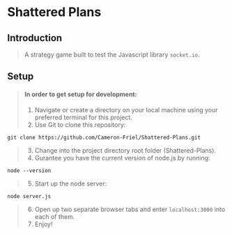 # Shattered Plans

## Introduction

> A strategy game built to test the Javascript library `socket.io`.

## Setup

> #### In order to get setup for development:
> 1. Navigate or create a directory on your local machine using your preferred terminal for this project.
> 2. Use Git to clone this repository: 
```
git clone https://github.com/Cameron-Friel/Shattered-Plans.git
```
> 3. Change into the project directory root folder (Shattered-Plans).
> 4. Gurantee you have the current version of node.js by running: 
```
node --version
```
> 5. Start up the node server:
```
node server.js
```
> 6. Open up two separate browser tabs and enter ```localhost:3000``` into each of them.
> 7. Enjoy!
